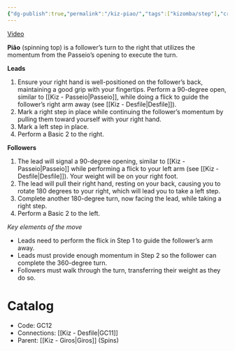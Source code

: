 ```yaml
---
{"dg-publish":true,"permalink":"/kiz-piao/","tags":["kizomba/step"],"created":"2024-10-03T13:46:40.160-04:00","updated":"2025-06-05T09:17:11.314-04:00"}
---
```



[Video](https://youtu.be/8YWCewj7w4M)

**Pião** (spinning top) is a follower’s turn to the right that utilizes the momentum from the Passeio’s opening to execute the turn.

**Leads**
1. Ensure your right hand is well-positioned on the follower’s back, maintaining a good grip with your fingertips. Perform a 90-degree open, similar to [[Kiz - Passeio\|Passeio]], while doing a flick to guide the follower’s right arm away (see [[Kiz - Desfile\|Desfile]]).
2. Mark a right step in place while continuing the follower’s momentum by pulling them toward yourself with your right hand.
3. Mark a left step in place.
4. Perform a Basic 2 to the right.

**Followers**
1. The lead will signal a 90-degree opening, similar to [[Kiz - Passeio\|Passeio]] while performing a flick to your left arm (see [[Kiz - Desfile\|Desfile]]). Your weight will be on your right foot.
2. The lead will pull their right hand, resting on your back, causing you to rotate 180 degrees to your right, which will lead you to take a left step.
3. Complete another 180-degree turn, now facing the lead, while taking a right step.
4. Perform a Basic 2 to the left.

*Key elements of the move*
- Leads need to perform the flick in Step 1 to guide the follower’s arm away.
- Leads must provide enough momentum in Step 2 so the follower can complete the 360-degree turn.
- Followers must walk through the turn, transferring their weight as they do so.

# Catalog

- Code: GC12
- Connections: [[Kiz - Desfile\|GC11]]
- Parent: [[Kiz - Giros\|Giros]] (Spins)
